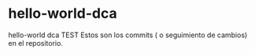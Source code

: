# hello-world-dca
hello-world dca TEST
Estos son los commits ( o seguimiento de cambios) en el repositorio.
